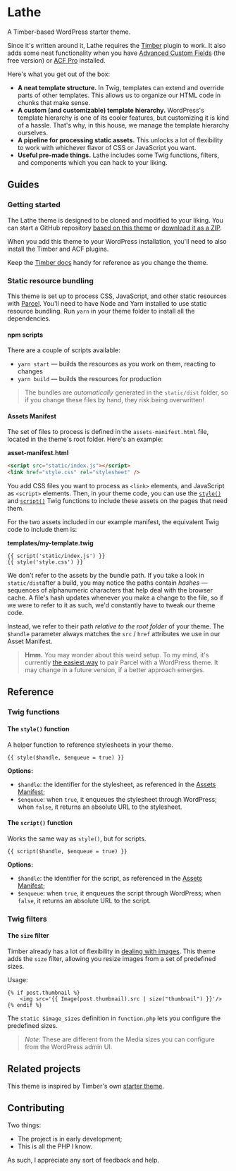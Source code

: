 # Lathe

A Timber-based WordPress starter theme.

Since it's written around it, Lathe requires the [Timber](https://wordpress.org/plugins/timber-library/) plugin to work. It also adds some neat functionality when you have [Advanced Custom Fields](https://wordpress.org/plugins/advanced-custom-fields/) (the free version) or [ACF Pro](https://www.advancedcustomfields.com/pro/) installed.

Here's what you get out of the box:

-   **A neat template structure.** In Twig, templates can extend and override parts of other templates. This allows us to organize our HTML code in chunks that make sense.
-   **A custom (and customizable) template hierarchy.** WordPress's template hierarchy is one of its cooler features, but customizing it is kind of a hassle. That's why, in this house, we manage the template hierarchy ourselves.
-   **A pipeline for processing static assets.** This unlocks a lot of flexibility to work with whichever flavor of CSS or JavaScript you want.
-   **Useful pre-made things.** Lathe includes some Twig functions, filters, and components which you can hack to your liking.

## Guides

### Getting started

The Lathe theme is designed to be cloned and modified to your liking. You can start a GitHub repository [based on this theme](https://github.com/forklor/lathe/generate) or [download it as a ZIP](https://github.com/forklor/lathe/archive/master.zip).

When you add this theme to your WordPress installation, you'll need to also install the Timber and ACF plugins.

Keep the [Timber docs](https://timber.github.io/docs/) handy for reference as you change the theme.

### Static resource bundling

This theme is set up to process CSS, JavaScript, and other static resources with [Parcel](https://parceljs.org/). You'll need to have Node and Yarn installed to use static resource bundling. Run `yarn` in your theme folder to install all the dependencies.

#### npm scripts

There are a couple of scripts available:

-   `yarn start` — builds the resources as you work on them, reacting to changes
-   `yarn build` — builds the resources for production

> The bundles are _automatically_ generated in the `static/dist` folder, so if you change these files by hand, they risk being overwritten!

#### Assets Manifest

The set of files to process is defined in the `assets-manifest.html` file, located in the theme's root folder. Here's an example:

**asset-manifest.html**

```html
<script src="static/index.js"></script>
<link href="style.css" rel="stylesheet" />
```

You add CSS files you want to process as `<link>` elements, and JavaScript as `<script>` elements. Then, in your theme code, you can use the [`style()`](#the-style-function) and [`script()`](#the-script-function) Twig functions to include these assets on the pages that need them.

For the two assets included in our example manifest, the equivalent Twig code to include them is:

**templates/my-template.twig**

```twig
{{ script('static/index.js') }}
{{ style('style.css') }}
```

We don't refer to the assets by the bundle path. If you take a look in `static/dist`after a build, you may notice the paths contain _hashes_ — sequences of alphanumeric characters that help deal with the browser cache. A file's hash updates whenever you make a change to the file, so if we were to refer to it as such, we'd constantly have to tweak our theme code.

Instead, we refer to their path _relative to the root folder_ of your theme. The `$handle` parameter always matches the `src` / `href` attributes we use in our Asset Manifest.

> **Hmm.** You may wonder about this weird setup. To my mind, it's currently [the easiest way](https://github.com/parcel-bundler/parcel/issues/2611) to pair Parcel with a WordPress theme. It may change in a future version, if a better approach emerges.

## Reference

### Twig functions

#### The `style()` function

A helper function to reference stylesheets in your theme.

```twig
{{ style($handle, $enqueue = true) }}
```

**Options:**

-   `$handle`: the identifier for the stylesheet, as referenced in the [Assets Manifest](#assets-manifest);
-   `$enqueue`: when `true`, it enqueues the stylesheet through WordPress; when `false`, it returns an absolute URL to the stylesheet.

#### The `script()` function

Works the same way as `style()`, but for scripts.

```twig
{{ script($handle, $enqueue = true) }}
```

**Options:**

-   `$handle`: the identifier for the script, as referenced in the [Assets Manifest](#assets-manifest);
-   `$enqueue`: when `true`, it enqueues the script through WordPress; when `false`, it returns an absolute URL to the script.

### Twig filters

#### The `size` filter

Timber already has a lot of flexibility in [dealing with images](https://timber.github.io/docs/guides/cookbook-images/). This theme adds the `size` filter, allowing you resize images from a set of predefined sizes.

Usage:

```twig
{% if post.thumbnail %}
	<img src='{{ Image(post.thumbnail).src | size("thumbnail") }}'/>
{% endif %}
```

The `static $image_sizes` definition in `function.php` lets you configure the predefined sizes.

> _Note_: These are different from the Media sizes you can configure from the WordPress admin UI.

## Related projects

This theme is inspired by Timber's own [starter theme](https://github.com/timber/starter-theme).

## Contributing

Two things:

-   The project is in early development;
-   This is all the PHP I know.

As such, I appreciate any sort of feedback and help.
